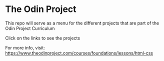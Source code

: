 # The Odin Project

This repo will serve as a menu for the different projects that are part of the Odin Project Curriculum

Click on the links to see the projects

For more info, visit: https://www.theodinproject.com/courses/foundations/lessons/html-css
